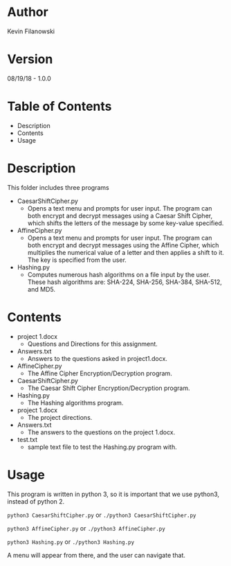 # Author
Kevin Filanowski
# Version
08/19/18 - 1.0.0

# Table of Contents
* Description
* Contents
* Usage

# Description
This folder includes three programs
* CaesarShiftCipher.py
  * Opens a text menu and prompts for user input. The program can both encrypt and decrypt messages using a Caesar Shift Cipher, which shifts the letters of the message by some key-value specified.
* AffineCipher.py
  *  Opens a text menu and prompts for user input. The program can both encrypt and decrypt messages using the Affine Cipher, which multiplies the numerical value of a letter and then applies a shift to it. The key is specified from the user.
* Hashing.py
  * Computes numerous hash algorithms on a file input by the user. These hash algorithms are: SHA-224, SHA-256, SHA-384, SHA-512, and MD5.

# Contents
* project 1.docx
  * Questions and Directions for this assignment.
* Answers.txt
  * Answers to the questions asked in project1.docx.
* AffineCipher.py
  * The Affine Cipher Encryption/Decryption program.
* CaesarShiftCipher.py
  * The Caesar Shift Cipher Encryption/Decryption program.
* Hashing.py
  * The Hashing algorithms program.
* project 1.docx
  * The project directions.
* Answers.txt
  * The answers to the questions on the project 1.docx.
* test.txt
  * sample text file to test the Hashing.py program with.

# Usage
This program is written in python 3, so it is important that we use
python3, instead of python 2.

`python3 CaesarShiftCipher.py`
or
`./python3 CaesarShiftCipher.py`

`python3 AffineCipher.py`
or
`./python3 AffineCipher.py`

`python3 Hashing.py`
or
`./python3 Hashing.py`

A menu will appear from there, and the user can navigate that.
